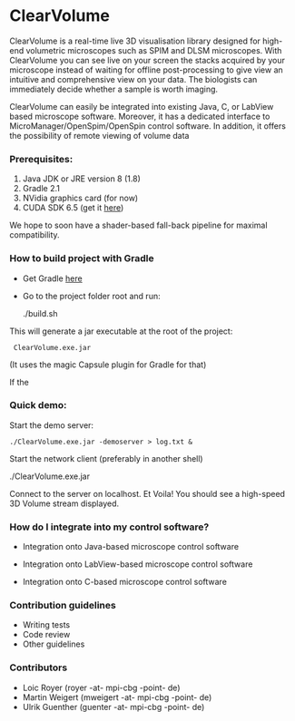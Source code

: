 # ClearVolume #

ClearVolume is a real-time live 3D visualisation library designed for high-end volumetric microscopes such as SPIM and DLSM microscopes. With ClearVolume you can see live on your screen the stacks acquired by your microscope instead of waiting for offline post-processing to give view an intuitive and comprehensive view on your data. The biologists can immediately decide whether a sample is worth imaging. 

ClearVolume can easily be integrated into existing Java, C, or LabView based microscope software. Moreover, it has a dedicated interface to MicroManager/OpenSpim/OpenSpin control software. In addition, it offers the possibility of remote viewing of volume data

### Prerequisites:

 1. Java JDK or JRE version 8 (1.8)  
 2. Gradle 2.1
 3. NVidia graphics card (for now)
 4. CUDA SDK 6.5 (get it [here](http://developer.nvidia.com/cuda-downloads))
 
We hope to soon have a shader-based fall-back pipeline for maximal compatibility.

### How to build project with Gradle

* Get Gradle [here](http://www.gradle.org/)

* Go to the project folder root and run:

     ./build.sh

This will generate a jar executable at the root of the project:

     ClearVolume.exe.jar

(It uses the magic Capsule plugin for Gradle for that)

If the

### Quick demo:

Start the demo server:

    ./ClearVolume.exe.jar -demoserver > log.txt &

Start the network client (preferably in another shell)

   ./ClearVolume.exe.jar

Connect to the server on localhost. Et Voila!
You should see a high-speed 3D Volume stream
displayed.

### How do I integrate into my control software? ###

* Integration onto Java-based microscope control software

* Integration onto LabView-based microscope control software

* Integration onto C-based microscope control software

### Contribution guidelines ###

* Writing tests
* Code review
* Other guidelines

### Contributors ###

* Loic Royer (royer -at- mpi-cbg -point- de)
* Martin Weigert (mweigert -at- mpi-cbg -point- de)
* Ulrik Guenther (guenter -at- mpi-cbg -point- de)